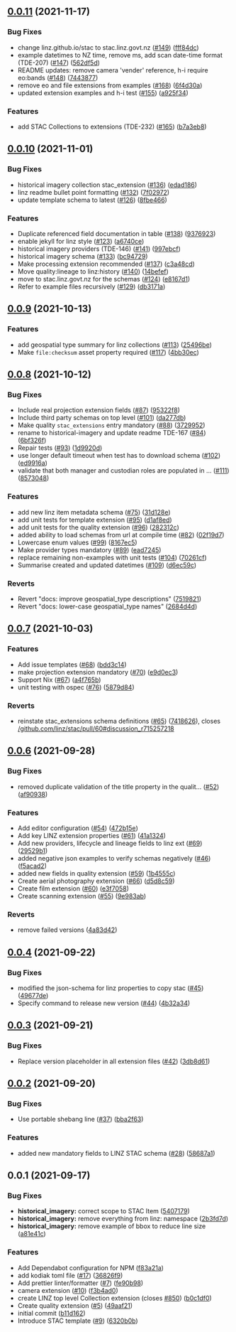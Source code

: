 ## [0.0.11](https://github.com/linz/stac/compare/v0.0.10...v0.0.11) (2021-11-17)

### Bug Fixes

- change linz.github.io/stac to stac.linz.govt.nz ([#149](https://github.com/linz/stac/issues/149)) ([fff84dc](https://github.com/linz/stac/commit/fff84dc70fd847c8e8fb138d90f07b9b5542b838))
- example datetimes to NZ time, remove ms, add scan date-time format (TDE-207) ([#147](https://github.com/linz/stac/issues/147)) ([562df5d](https://github.com/linz/stac/commit/562df5d85ddfa6d5d600ccd19ce22076e9334a76))
- README updates: remove camera 'vender' reference, h-i require eo:bands ([#148](https://github.com/linz/stac/issues/148)) ([7443877](https://github.com/linz/stac/commit/7443877bda35b5b519cb213c3b5dfb20d351a73d))
- remove eo and file extensions from examples ([#168](https://github.com/linz/stac/issues/168)) ([6f4d30a](https://github.com/linz/stac/commit/6f4d30ad3b5e2341be2257621bb4990a3cb15319))
- updated extension examples and h-i test ([#155](https://github.com/linz/stac/issues/155)) ([a925f34](https://github.com/linz/stac/commit/a925f34585c60dbb20805287fcb42a0f4da515b9))

### Features

- add STAC Collections to extensions (TDE-232) ([#165](https://github.com/linz/stac/issues/165)) ([b7a3eb8](https://github.com/linz/stac/commit/b7a3eb805710d1ceeea514003bdc4b6d12326cd5))

## [0.0.10](https://github.com/linz/stac/compare/v0.0.9...v0.0.10) (2021-11-01)

### Bug Fixes

- historical imagery collection stac_extension ([#136](https://github.com/linz/stac/issues/136)) ([edad186](https://github.com/linz/stac/commit/edad186e8fed56bc5a095eeec63520846048fe1e))
- linz readme bullet point formatting ([#132](https://github.com/linz/stac/issues/132)) ([7f02972](https://github.com/linz/stac/commit/7f0297286a00ac2530fb0a5842fc1e1685a00d1d))
- update template schema to latest ([#126](https://github.com/linz/stac/issues/126)) ([8fbe466](https://github.com/linz/stac/commit/8fbe4669fff825b19e16f5b7bbd0ad19e6619d66))

### Features

- Duplicate referenced field documentation in table ([#138](https://github.com/linz/stac/issues/138)) ([9376923](https://github.com/linz/stac/commit/9376923a6bef275444ed463e6ffe4fe19ca2d576))
- enable jekyll for linz style ([#123](https://github.com/linz/stac/issues/123)) ([a6740ce](https://github.com/linz/stac/commit/a6740ce286341ad602e5406571acdbd20b460517))
- historical imagery providers (TDE-146) ([#141](https://github.com/linz/stac/issues/141)) ([997ebcf](https://github.com/linz/stac/commit/997ebcf9af7cbfa9ce535c90da0374ea8c1caa7f))
- historical imagery schema ([#133](https://github.com/linz/stac/issues/133)) ([bc94729](https://github.com/linz/stac/commit/bc94729f1b8b79ddd85af3b14aa20b9f0d3a86ac))
- Make processing extension recommended ([#137](https://github.com/linz/stac/issues/137)) ([c3a48cd](https://github.com/linz/stac/commit/c3a48cd19ad91abc9fdc5683e7a7c5627a4cc5bc))
- Move quality:lineage to linz:history ([#140](https://github.com/linz/stac/issues/140)) ([14befef](https://github.com/linz/stac/commit/14befef671553380aa13b34e98499693313d8d69))
- move to stac.linz.govt.nz for the schemas ([#124](https://github.com/linz/stac/issues/124)) ([e8167d1](https://github.com/linz/stac/commit/e8167d10e71050f98ba7b41c022b4aa28eef6296))
- Refer to example files recursively ([#129](https://github.com/linz/stac/issues/129)) ([db3171a](https://github.com/linz/stac/commit/db3171a51c8ec7044b55a677ae7d1523ed7b017b))

## [0.0.9](https://github.com/linz/stac/compare/v0.0.8...v0.0.9) (2021-10-13)

### Features

- add geospatial type summary for linz collections ([#113](https://github.com/linz/stac/issues/113)) ([25496be](https://github.com/linz/stac/commit/25496bead8f1b978a53218a9056df30c382703ef))
- Make `file:checksum` asset property required ([#117](https://github.com/linz/stac/issues/117)) ([4bb30ec](https://github.com/linz/stac/commit/4bb30ec86c83750fe6b6f1b337cf7c0f4abc00bc))

## [0.0.8](https://github.com/linz/stac/compare/v0.0.7...v0.0.8) (2021-10-12)

### Bug Fixes

- Include real projection extension fields ([#87](https://github.com/linz/stac/issues/87)) ([95322f8](https://github.com/linz/stac/commit/95322f8a79987af001d425ecafe9756b2734ab01))
- Include third party schemas on top level ([#101](https://github.com/linz/stac/issues/101)) ([da277db](https://github.com/linz/stac/commit/da277db43b966b23ada4dc42e606329e389cf1eb))
- Make quality `stac_extensions` entry mandatory ([#88](https://github.com/linz/stac/issues/88)) ([3729952](https://github.com/linz/stac/commit/372995244d9fccdf4ff4a6282925a90deb88d918))
- rename to historical-imagery and update readme TDE-167 ([#84](https://github.com/linz/stac/issues/84)) ([6bf326f](https://github.com/linz/stac/commit/6bf326f414b4f72310e104abb557cf54fab80624))
- Repair tests ([#93](https://github.com/linz/stac/issues/93)) ([1d9920d](https://github.com/linz/stac/commit/1d9920d3b1ab89a3c1b72e48a0d725a87187d734))
- use longer default timeout when test has to download schema ([#102](https://github.com/linz/stac/issues/102)) ([ed9916a](https://github.com/linz/stac/commit/ed9916a65622456c2532a9b58c9bd92ea4058269))
- validate that both manager and custodian roles are populated in … ([#111](https://github.com/linz/stac/issues/111)) ([8573048](https://github.com/linz/stac/commit/8573048932d05c57bf9ad90f06f302c8fbfa305c))

### Features

- add new linz item metadata schema ([#75](https://github.com/linz/stac/issues/75)) ([31d128e](https://github.com/linz/stac/commit/31d128e6f2094657a49e5a95ea2662f645cb8fff))
- add unit tests for template extension ([#95](https://github.com/linz/stac/issues/95)) ([d1af8ed](https://github.com/linz/stac/commit/d1af8ed767b03c50e7ea72d1ea0ded9a961f0e97))
- add unit tests for the quality extension ([#96](https://github.com/linz/stac/issues/96)) ([282312c](https://github.com/linz/stac/commit/282312cd2b79b1207ba7fe8b61f3a9658b9c32ac))
- added ability to load schemas from url at compile time ([#82](https://github.com/linz/stac/issues/82)) ([02f19d7](https://github.com/linz/stac/commit/02f19d76acbcda89aa8869486c54e9fb41adcadd))
- Lowercase enum values ([#99](https://github.com/linz/stac/issues/99)) ([8167ec5](https://github.com/linz/stac/commit/8167ec584da27a5d4e941a58a1f33100fb9cbc22))
- Make provider types mandatory ([#89](https://github.com/linz/stac/issues/89)) ([ead7245](https://github.com/linz/stac/commit/ead72456a20b95e7532b4947f0880d2e8d5b4d18))
- replace remaining non-examples with unit tests ([#104](https://github.com/linz/stac/issues/104)) ([70261cf](https://github.com/linz/stac/commit/70261cf917eb8c449a6e06c96cc534975f9d3c54))
- Summarise created and updated datetimes ([#109](https://github.com/linz/stac/issues/109)) ([d6ec59c](https://github.com/linz/stac/commit/d6ec59c9320bd02392ad1bebd7024e04b1335a80))

### Reverts

- Revert "docs: improve geospatial_type descriptions" ([7519821](https://github.com/linz/stac/commit/7519821d0cc17806fa572229678ba68d9da0ce65))
- Revert "docs: lower-case geospatial_type names" ([2684d4d](https://github.com/linz/stac/commit/2684d4df7c6617a3dbc538847065fab9b30697ac))

## [0.0.7](https://github.com/linz/stac/compare/v0.0.6...v0.0.7) (2021-10-03)

### Features

- Add issue templates ([#68](https://github.com/linz/stac/issues/68)) ([bdd3c14](https://github.com/linz/stac/commit/bdd3c14d77f6c51aab90cd7bafeac5eb0f4a7243))
- make projection extension mandatory ([#70](https://github.com/linz/stac/issues/70)) ([e9d0ec3](https://github.com/linz/stac/commit/e9d0ec32c63590605bf0315ddfbb242e1a14e732))
- Support Nix ([#67](https://github.com/linz/stac/issues/67)) ([a4f765b](https://github.com/linz/stac/commit/a4f765b30f3faa4380a74c6a3b56eb28c8238ad7))
- unit testing with ospec ([#76](https://github.com/linz/stac/issues/76)) ([5879d84](https://github.com/linz/stac/commit/5879d8456fa04ab06e6918f9b6098d7f7a3a5176))

### Reverts

- reinstate stac_extensions schema definitions ([#65](https://github.com/linz/stac/issues/65)) ([7418626](https://github.com/linz/stac/commit/7418626606a759c3c3f2d3a3a7e5668c18c956f5)), closes [/github.com/linz/stac/pull/60#discussion_r715257218](https://github.com//github.com/linz/stac/pull/60/issues/discussion_r715257218)

## [0.0.6](https://github.com/linz/stac/compare/v0.0.3...v0.0.6) (2021-09-28)

### Bug Fixes

- removed duplicate validation of the title property in the qualit… ([#52](https://github.com/linz/stac/issues/52)) ([af90938](https://github.com/linz/stac/commit/af90938e162041de0b213072ce72e13936e796be))

### Features

- Add editor configuration ([#54](https://github.com/linz/stac/issues/54)) ([472b15e](https://github.com/linz/stac/commit/472b15ecbce77efda3f1d37e50153123f162f1cc))
- Add key LINZ extension properties ([#61](https://github.com/linz/stac/issues/61)) ([41a1324](https://github.com/linz/stac/commit/41a13241e28e3521cf072a947398eabacc590415))
- Add new providers, lifecycle and lineage fields to linz ext ([#69](https://github.com/linz/stac/issues/69)) ([29529b1](https://github.com/linz/stac/commit/29529b1d24092622e3a9177e2887cc9ecd56cbd2))
- added negative json examples to verify schemas negatively ([#46](https://github.com/linz/stac/issues/46)) ([f5acad2](https://github.com/linz/stac/commit/f5acad2155e76595081629a5f18f05575f413a76))
- added new fields in quality extension ([#59](https://github.com/linz/stac/issues/59)) ([1b4555c](https://github.com/linz/stac/commit/1b4555c6e4d19d82353141fa731a17e3ced38990))
- Create aerial photography extension ([#66](https://github.com/linz/stac/issues/66)) ([d5d8c59](https://github.com/linz/stac/commit/d5d8c59a000333ba4b5dd18d3cdc2ffdbb2d7236))
- Create film extension ([#60](https://github.com/linz/stac/issues/60)) ([e3f7058](https://github.com/linz/stac/commit/e3f7058121128b9794ef1093c081e55be2c3b1c5))
- Create scanning extension ([#55](https://github.com/linz/stac/issues/55)) ([9e983ab](https://github.com/linz/stac/commit/9e983ab0bfe59a5c42167880d637e8eaa72a01f2))

### Reverts

- remove failed versions ([4a83d42](https://github.com/linz/stac/commit/4a83d4218e00f69cd7588d1f3bee4c074f09e270))

## [0.0.4](https://github.com/linz/STAC/compare/v0.0.3...v0.0.4) (2021-09-22)

### Bug Fixes

- modified the json-schema for linz properties to copy stac ([#45](https://github.com/linz/STAC/issues/45)) ([49677de](https://github.com/linz/STAC/commit/49677de6c193fad0049e0bea555dccabb26a420a))
- Specify command to release new version ([#44](https://github.com/linz/STAC/issues/44)) ([4b32a34](https://github.com/linz/STAC/commit/4b32a34c579f5099fe7a2c17986698a5555dafaf))

## [0.0.3](https://github.com/linz/stac/compare/v0.0.2...v0.0.3) (2021-09-21)

### Bug Fixes

- Replace version placeholder in all extension files ([#42](https://github.com/linz/stac/issues/42)) ([3db8d61](https://github.com/linz/stac/commit/3db8d618940897e7f7931b16d948f25d7b0fc472))

## [0.0.2](https://github.com/linz/stac/compare/v0.0.1...v0.0.2) (2021-09-20)

### Bug Fixes

- Use portable shebang line ([#37](https://github.com/linz/stac/issues/37)) ([bba2f63](https://github.com/linz/stac/commit/bba2f6348be563e6827751533be20bf1be633591))

### Features

- added new mandatory fields to LINZ STAC schema ([#28](https://github.com/linz/stac/issues/28)) ([58687a1](https://github.com/linz/stac/commit/58687a1c252f85236f79300ee2cdf61e7abeefd2))

## 0.0.1 (2021-09-17)

### Bug Fixes

- **historical_imagery:** correct scope to STAC Item ([5407179](https://github.com/linz/stac/commit/54071794af4c7e770e8ae2f9b9807bc2d0bba5eb))
- **historical_imagery:** remove everything from linz: namespace ([2b3fd7d](https://github.com/linz/stac/commit/2b3fd7d9a0104b34c37590202bd77b257c5d891f))
- **historical_imagery:** remove example of bbox to reduce line size ([a81e41c](https://github.com/linz/stac/commit/a81e41c4b57794a3dbce729ae9225bbc86960587))

### Features

- Add Dependabot configuration for NPM ([f83a21a](https://github.com/linz/stac/commit/f83a21a30ac3027dec23009baf00754e1e5ebef9))
- add kodiak toml file ([#17](https://github.com/linz/stac/issues/17)) ([36826f9](https://github.com/linz/stac/commit/36826f96af6189e11799f42dcf9f0212f63c6efc))
- Add prettier linter/formatter ([#7](https://github.com/linz/stac/issues/7)) ([fe90b98](https://github.com/linz/stac/commit/fe90b98f26c80e281dacf3a83cd4f4216319ae0e))
- camera extension ([#10](https://github.com/linz/stac/issues/10)) ([f3b4ad0](https://github.com/linz/stac/commit/f3b4ad0be0240f5815ebe327e6fad06b530db5a7))
- create LINZ top level Collection extension (closes [#850](https://github.com/linz/stac/issues/850)) ([b0c1df0](https://github.com/linz/stac/commit/b0c1df0fdec2c56e0575fd1393f231399c1bdca9))
- Create quality extension ([#5](https://github.com/linz/stac/issues/5)) ([49aaf21](https://github.com/linz/stac/commit/49aaf21177ba8f932967ab0e6beeeed1237967f2))
- initial commit ([b11d162](https://github.com/linz/stac/commit/b11d1626d0cce676533bd0954ae0c17f7b4077f9))
- Introduce STAC template ([#9](https://github.com/linz/stac/issues/9)) ([6320b0b](https://github.com/linz/stac/commit/6320b0b240552deace99d9087d4d3327dbf35bbc))
